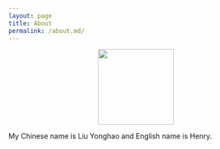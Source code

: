 ```yaml
---
layout: page
title: About
permalink: /about.md/
---
```



<div align=center><img width="150" height="150" src="https://user-images.githubusercontent.com/90523160/146472730-1d633297-1e57-48e8-8dc6-501b1a44c79b.jpg"/></div>


My Chinese name is Liu Yonghao and English name is Henry. 
